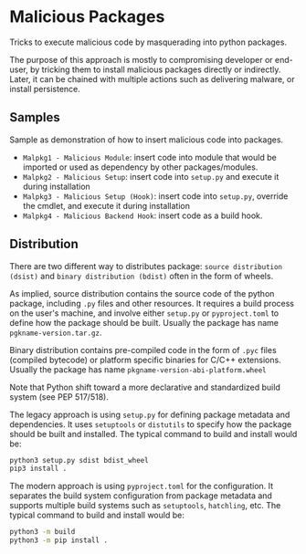 # Malicious Packages

Tricks to execute malicious code by masquerading into python packages.

The purpose of this approach is mostly to compromising developer or end-user, by tricking them to install malicious packages directly or indirectly. Later, it can be chained with multiple actions such as delivering malware, or install persistence.

## Samples

Sample as demonstration of how to insert malicious code into packages.

- `Malpkg1 - Malicious Module`: insert code into module that would be imported or used as dependency by other packages/modules.
- `Malpkg2 - Malicious Setup`: insert code into `setup.py` and execute it during installation
- `Malpkg3 - Malicious Setup (Hook)`: insert code into `setup.py`, override the cmdlet, and execute it during installation
- `Malpkg4 - Malicious Backend Hook`: insert code as a build hook.

## Distribution

There are two different way to distributes package: `source distribution (dsist)` and `binary distribution (bdist)` often in the form of wheels. 

As implied, source distribution contains the source code of the python package, including `.py` files and other resources. It requires a build process on the user's machine, and involve either `setup.py` or `pyproject.toml` to define how the package should be built. Usually the package has name `pgkname-version.tar.gz`.

Binary distribution contains pre-compiled code in the form of `.pyc` files (compiled bytecode) or platform specific binaries for C/C++ extensions. Usually the package has name `pkgname-version-abi-platform.wheel`

Note that Python shift toward a more declarative and standardized build system (see PEP 517/518).

The legacy approach is using `setup.py` for defining package metadata and dependencies. It uses `setuptools` or `distutils` to specify how the package should be built and installed. The typical command to build and install would be:

```sh
python3 setup.py sdist bdist_wheel
pip3 install .
```

The modern approach is using `pyproject.toml` for the configuration. It separates the build system configuration from package metadata and supports multiple build systems such as `setuptools`, `hatchling`, etc. The typical command to build and install would be:

```sh
python3 -m build
python3 -m pip install .
```